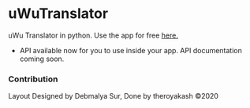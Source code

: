 # uWuTranslator

uWu Translator in python. Use the app for free [here.](https://translator.theroyakash.repl.co/)
- API available now for you to use inside your app.
API documentation coming soon.
### Contribution
Layout Designed by Debmalya Sur, Done by theroyakash ©️2020
